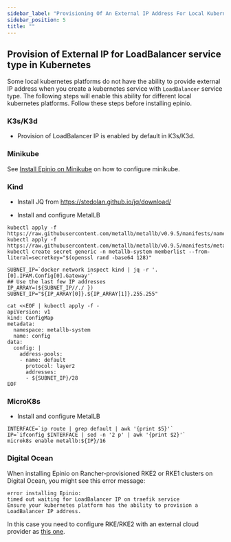 ```yaml
---
sidebar_label: "Provisioning Of An External IP Address For Local Kubernetes"
sidebar_position: 5
title: ""
---
```


## Provision of External IP for LoadBalancer service type in Kubernetes

Some local kubernetes platforms do not have the ability to provide external IP address when you create a kubernetes service with `LoadBalancer` service type. The following steps will enable this ability for different local kubernetes platforms. Follow these steps before installing epinio.

### K3s/K3d

* Provision of LoadBalancer IP is enabled by default in K3s/K3d.

### Minikube

See [Install Epinio on Minikube](install_epinio_on_minikube.md) on how to
configure minikube.

### Kind 

* Install JQ from https://stedolan.github.io/jq/download/

* Install and configure MetalLB 
```
kubectl apply -f https://raw.githubusercontent.com/metallb/metallb/v0.9.5/manifests/namespace.yaml
kubectl apply -f https://raw.githubusercontent.com/metallb/metallb/v0.9.5/manifests/metallb.yaml
kubectl create secret generic -n metallb-system memberlist --from-literal=secretkey="$(openssl rand -base64 128)"

SUBNET_IP=`docker network inspect kind | jq -r '.[0].IPAM.Config[0].Gateway'`
## Use the last few IP addresses
IP_ARRAY=(${SUBNET_IP//./ })
SUBNET_IP="${IP_ARRAY[0]}.${IP_ARRAY[1]}.255.255"

cat <<EOF | kubectl apply -f -
apiVersion: v1
kind: ConfigMap
metadata:
  namespace: metallb-system
  name: config
data:
  config: |
    address-pools:
    - name: default
      protocol: layer2
      addresses:
      - ${SUBNET_IP}/28
EOF
```

### MicroK8s

* Install and configure MetalLB
```
INTERFACE=`ip route | grep default | awk '{print $5}'`
IP=`ifconfig $INTERFACE | sed -n '2 p' | awk '{print $2}'`
microk8s enable metallb:${IP}/16
```

### Digital Ocean

When installing Epinio on Rancher-provisioned RKE2 or RKE1
clusters on Digital Ocean, you might see this error message:

```
error installing Epinio:
timed out waiting for LoadBalancer IP on traefik service
Ensure your kubernetes platform has the ability to provision a LoadBalancer IP address.
```

In this case you need to configure RKE/RKE2 with an external cloud
provider as [this one](https://github.com/digitalocean/digitalocean-cloud-controller-manager).
